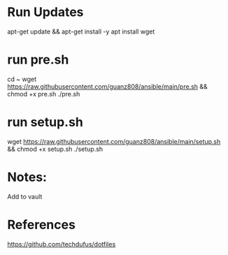 # Run Updates
apt-get update && apt-get install -y
apt install wget

# run pre.sh
cd ~
wget https://raw.githubusercontent.com/guanz808/ansible/main/pre.sh && chmod +x pre.sh
./pre.sh

# run setup.sh
wget https://raw.githubusercontent.com/guanz808/ansible/main/setup.sh && chmod +x setup.sh
./setup.sh

# Notes:
Add <userName> to vault

# References
https://github.com/techdufus/dotfiles